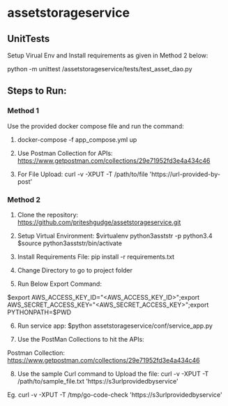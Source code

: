 # assetstorageservice

## UnitTests
Setup Virual Env and Install requirements as given in Method 2 below:

python -m unittest /assetstorageservice/tests/test_asset_dao.py


## Steps to Run:
### Method 1
Use the provided docker compose file and run the command:

1. docker-compose -f app_compose.yml up

2. Use Postman Collection for APIs: https://www.getpostman.com/collections/29e71952fd3e4a434c46

3. For File Upload: curl -v -XPUT -T /path/to/file 'https://url-provided-by-post'


### Method 2
1. Clone the repository: https://github.com/priteshgudge/assetstorageservice.git
 
2. Setup Virtual Environment: $virtualenv python3asststr -p python3.4 $source python3asststr/bin/activate

3. Install Requirements File: pip install -r requirements.txt

4. Change Directory to go to project folder

5. Run Below Export Command:

$export AWS_ACCESS_KEY_ID="<AWS_ACCESS_KEY_ID>";export AWS_SECRET_ACCESS_KEY="<AWS_SECRET_ACCESS_KEY>";export PYTHONPATH=$PWD

6. Run service app: $python assetstorageservice/conf/service_app.py

7. Use the PostMan Collections to hit the APIs: 

Postman Collection:
https://www.getpostman.com/collections/29e71952fd3e4a434c46 

8. Use the sample Curl command to Upload the file: curl -v -XPUT -T /path/to/sample_file.txt 'https://s3urlprovidedbyservice' 

Eg. curl -v -XPUT -T /tmp/go-code-check 'https://s3urlprovidedbyservice'
